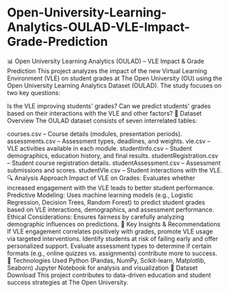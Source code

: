 # Open-University-Learning-Analytics-OULAD-VLE-Impact-Grade-Prediction
📊 Open University Learning Analytics (OULAD) – VLE Impact & Grade Prediction
This project analyzes the impact of the new Virtual Learning Environment (VLE) on student grades at The Open University (OU) using the Open University Learning Analytics Dataset (OULAD). The study focuses on two key questions:

Is the VLE improving students' grades?
Can we predict students' grades based on their interactions with the VLE and other factors?
📂 Dataset Overview
The OULAD dataset consists of seven interrelated tables:

courses.csv – Course details (modules, presentation periods).
assessments.csv – Assessment types, deadlines, and weights.
vle.csv – VLE activities available in each module.
studentInfo.csv – Student demographics, education history, and final results.
studentRegistration.csv – Student course registration details.
studentAssessment.csv – Assessment submissions and scores.
studentVle.csv – Student interactions with the VLE.
🔍 Analysis Approach
Impact of VLE on Grades: Evaluates whether increased engagement with the VLE leads to better student performance.
Predictive Modeling: Uses machine learning models (e.g., Logistic Regression, Decision Trees, Random Forest) to predict student grades based on VLE interactions, demographics, and assessment performance.
Ethical Considerations: Ensures fairness by carefully analyzing demographic influences on predictions.
📌 Key Insights & Recommendations
If VLE engagement correlates positively with grades, promote VLE usage via targeted interventions.
Identify students at risk of failing early and offer personalized support.
Evaluate assessment types to determine if certain formats (e.g., online quizzes vs. assignments) contribute more to success.
🚀 Technologies Used
Python (Pandas, NumPy, Scikit-learn, Matplotlib, Seaborn)
Jupyter Notebook for analysis and visualization
🔗 Dataset Download
This project contributes to data-driven education and student success strategies at The Open University.

